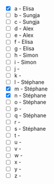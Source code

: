 * [x] a - Elisa 
* [ ] b - Sungja 
* [ ] c - Sungja 
* [ ] d - Alex 
* [ ] e - Alex 
* [ ] f - Elisa 
* [ ] g - Elisa 
* [ ] h - Simon 
* [ ] i - Simon 
* [ ] j - 
* [ ] k - 
* [ ] l - Stéphane
* [x] m - Stéphane
* [x] n - Stéphane
* [ ] o - Stéphane
* [ ] p - 
* [ ] q - Stéphane
* [ ] r - 
* [ ] s - Stéphane
* [ ] t - 
* [ ] u - 
* [ ] v - 
* [ ] w - 
* [ ] x - 
* [ ] y - 
* [ ] z -
